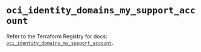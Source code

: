 # `oci_identity_domains_my_support_account`

Refer to the Terraform Registry for docs: [`oci_identity_domains_my_support_account`](https://registry.terraform.io/providers/hashicorp/oci/7.19.0/docs/resources/identity_domains_my_support_account).
